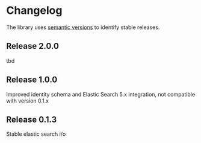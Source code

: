 # Changelog

The library uses [semantic versions](http://semver.org) to identify stable releases. 

## Release 2.0.0

tbd

## Release 1.0.0

Improved identity schema and Elastic Search 5.x integration, not compatible with version 0.1.x

## Release 0.1.3

Stable elastic search i/o
